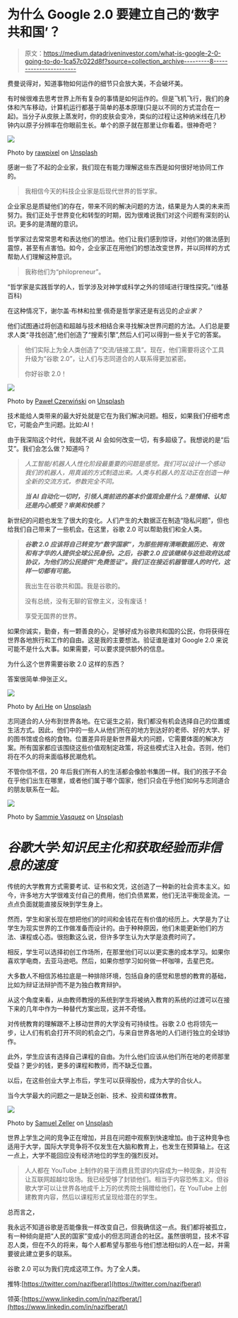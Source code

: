 # 为什么 Google 2.0 要建立自己的‘数字共和国’？

> 原文：<https://medium.datadriveninvestor.com/what-is-google-2-0-going-to-do-1ca57c022d8f?source=collection_archive---------8----------------------->

费曼说得对，知道事物如何运作的细节只会放大美，不会破坏美。

有时候很难去思考世界上所有复杂的事情是如何运作的。但是飞机飞行，我们的身体和汽车移动，计算机运行都基于简单的基本原理(只是以不同的方式混合在一起)。当分子从皮肤上蒸发时，你的皮肤会变冷，类似的过程让这种纳米线在几秒钟内以原子分辨率在你眼前生长。单个的原子就在那里让你看着。很神奇吧？

![](img/346b16cb90749d1d059c324d7c1b11db.png)

Photo by [rawpixel](https://unsplash.com/@rawpixel?utm_source=medium&utm_medium=referral) on [Unsplash](https://unsplash.com?utm_source=medium&utm_medium=referral)

感谢一些了不起的企业家，我们现在有能力理解这些东西是如何很好地协同工作的。

> 我相信今天的科技企业家是后现代世界的哲学家。

企业家总是质疑他们的存在，带来不同的解决问题的方法，结果是为人类的未来而努力。我们正处于世界变化和转型的时期，因为很难说我们对这个问题有深刻的认识。更多的是清醒的意识。

哲学家过去常常思考和表达他们的想法。他们让我们感到惊讶，对他们的做法感到震惊，甚至有点害怕。如今，企业家正在用他们的想法改变世界，并以同样的方式帮助人们理解这种意识。

> 我称他们为“philopreneur”。

“哲学家是实践哲学的人，哲学涉及对神学或科学之外的领域进行理性探究。”(维基百科)

在这种情况下，谢尔盖·布林和拉里·佩奇是哲学家还是有远见的*企业家？*

他们试图通过将创造和超越与技术相结合来寻找解决世界问题的方法。人们总是要求人类“寻找创造”,他们创造了“搜索引擎”,然后人们可以得到一些关于它的答案。

> 他们实际上为全人类创造了“交流/链接工具”。现在，他们需要将这个工具升级为“谷歌 2.0”，让人们与志同道合的人联系得更加紧密。
> 
> 你好谷歌 2.0！

![](img/bb4c4dbf05ec7e1fb6b6907161aadad6.png)

Photo by [Paweł Czerwiński](https://unsplash.com/@pawel_czerwinski?utm_source=medium&utm_medium=referral) on [Unsplash](https://unsplash.com?utm_source=medium&utm_medium=referral)

技术能给人类带来的最大好处就是它在为我们解决问题。相反，如果我们仔细考虑它，可能会产生问题。比如:AI！

由于我深陷这个时代，我就不说 AI 会如何改变一切，有多超级了。我想说的是“后艾”。我们会怎么做？知道吗？

> *人工智能/机器人人性化阶段最重要的问题是感觉。我们可以设计一个感动我们的机器人，用真诚的方式制造出来。人类与机器人的互动正在创造一种全新的交流方式，参数完全不同。*
> 
> ***当 AI 自动化一切时，引领人类前进的基本价值观会是什么？是情绪、认知还是内心感受？审美和快感？***

新世纪的问题也发生了很大的变化。人们产生的大数据正在制造“隐私问题”，但也给我们自己带来了一些机会。在这里，谷歌 2.0 可以帮助我们和全人类。

> ***谷歌 2.0 应该将自己转变为“数字国家”，为那些拥有清晰数据历史、有效和有才华的人提供全球公民身份。之后，谷歌 2.0 应该继续与这些政府达成协议，为他们的公民提供“免费签证”。我们正在接近机器管理人的时代，这样一切都有可能。***
> 
> 我出生在谷歌共和国。我是谷歌的。
> 
> 没有总统，没有无聊的官僚主义，没有废话！
> 
> 享受无国界的世界。

如果你诚实，勤奋，有一颗善良的心，足够好成为谷歌共和国的公民，你将获得在世界各地旅行和工作的自由。这是我的主要想法。验证谁是谁对 Google 2.0 来说可能不是什么大事。如果需要，可以要求提供额外的信息。

为什么这个世界需要谷歌 2.0 这样的东西？

答案很简单:伸张正义。

![](img/b8f6a386bfdae043c0cc1184fd061914.png)

Photo by [Ari He](https://unsplash.com/@talescrow?utm_source=medium&utm_medium=referral) on [Unsplash](https://unsplash.com?utm_source=medium&utm_medium=referral)

志同道合的人分布到世界各地。在它诞生之前，我们都没有机会选择自己的位置或生活方式。因此，他们中的一些人从他们所在的地方到达好的老师、好的大学、好的图书馆或合格的食物。位置差异将是新世界最大的问题，它需要体面的解决方案。所有国家都应该围绕这些价值观制定政策，将这些模式注入社会。否则，他们将在不久的将来面临移民潮危机。

不管你信不信，20 年后我们所有人的生活都会像脸书集团一样。我们的孩子不会在乎他们出生在哪里，或者他们属于哪个国家，他们只会在乎他们如何与志同道合的朋友联系在一起。

![](img/fcf5174a3827b9affbbe69c8c3c7fa47.png)

Photo by [Sammie Vasquez](https://unsplash.com/@sammieeev?utm_source=medium&utm_medium=referral) on [Unsplash](https://unsplash.com?utm_source=medium&utm_medium=referral)

# ***谷歌大学:知识民主化和获取经验而非信息的速度***

传统的大学教育方式需要考试、证书和文凭，这创造了一种新的社会资本主义。如今，许多地方大学很难支付自己的费用，他们负债累累，他们无法平衡现金流。一点点负面就能直接反映到学生身上。

然而，学生和家长现在想把他们的时间和金钱花在有价值的经历上。大学是为了让学生为现实世界的工作做准备而设计的。由于种种原因，他们未能更新他们的方法、课程或心态。很抱歉这么说，但许多学生认为大学是浪费时间了。

相反，学生可以选择初创工作场所，在那里他们可以以更实惠的成本学习。如果你喜欢学电商，去亚马逊吧。然后，如果你想学习如何做一杯咖啡，去星巴克。

大多数人不相信苏格拉底是一种排除环境，包括自身的感觉和思想的教育的基础，比如为辩证法辩护而不是为独白教育辩护。

从这个角度来看，从由教师教授的系统到学生将被纳入教育的系统的过渡可以在接下来的几年中作为一种替代方案出现，这并不奇怪。

对传统教育的理解跟不上移动世界的大学没有可持续性。谷歌 2.0 也将领先一步，让人们有机会打开不同的机会之门，与来自世界各地的人们进行独立的全球协作。

此外，学生应该有选择自己课程的自由。为什么他们应该从他们所在地的老师那里受益？更少的钱，更多的课程和教师，而不缺乏位置。

以后，在这些创业大学上市后，学生可以获得股份，成为大学的合伙人。

当今大学最大的问题之一是缺乏创新、技术、投资和媒体教育。

![](img/4bae1a18a519be8f7d8c7804aa211966.png)

Photo by [Samuel Zeller](https://unsplash.com/@samuelzeller?utm_source=medium&utm_medium=referral) on [Unsplash](https://unsplash.com?utm_source=medium&utm_medium=referral)

世界上学生之间的竞争正在增加，并且在问题中观察到快速增加。由于这种竞争也适用于大学，国际大学竞争将不仅发生在大脑和教育上，也发生在预算轴上。在这一点上，大学不能回应没有经济地位的学生的强烈反对。

> 人人都在 YouTube 上制作的易于消费且荒谬的内容成为一种现象，并没有让互联网超越垃圾场。我已经受够了封锁他们。相当于内容恐怖主义。但谷歌大学可以让世界各地成千上万的优秀院士捐赠给他们，在 YouTube 上创建教育内容，然后以课程形式呈现给潜在的学生。

总而言之，

我永远不知道谷歌是否能像我一样改变自己，但我确信这一点。我们都将被孤立，有一种倾向是把“人民的国家”变成小的但志同道合的社区。虽然很明显，技术不容忍人类，但在不久的将来，每个人都希望与那些与他们想法相似的人在一起，并需要彼此建立更多的联系。

谷歌 2.0 可以为我们完成这项工作。为了全人类。

推特:[https://twitter.com/nazifberat](https://twitter.com/nazifberat)

领英:[https://www.linkedin.com/in/nazifberat/](https://www.linkedin.com/in/nazifberat/)